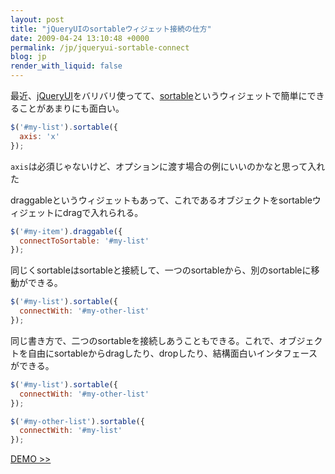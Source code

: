 ```yaml
---
layout: post
title: "jQueryUIのsortableウィジェット接続の仕方"
date: 2009-04-24 13:10:48 +0000
permalink: /jp/jqueryui-sortable-connect
blog: jp
render_with_liquid: false
---
```


最近、[jQueryUI](http://jqueryui.com/)をバリバリ使ってて、[sortable](http://jqueryui.com/demos/sortable/)というウィジェットで簡単にできることがあまりにも面白い。

```javascript
$('#my-list').sortable({
  axis: 'x'
});
```

`axis`は必須じゃないけど、オプションに渡す場合の例にいいのかなと思って入れた

draggableというウィジェットもあって、これであるオブジェクトをsortableウィジェットにdragで入れられる。

```javascript
$('#my-item').draggable({
  connectToSortable: '#my-list'
});
```

同じくsortableはsortableと接続して、一つのsortableから、別のsortableに移動ができる。

```javascript
$('#my-list').sortable({
  connectWith: '#my-other-list'
});
```

同じ書き方で、二つのsortableを接続しあうこともできる。これで、オブジェクトを自由にsortableからdragしたり、dropしたり、結構面白いインタフェースができる。

```javascript
$('#my-list').sortable({
  connectWith: '#my-other-list'
});

$('#my-other-list').sortable({
  connectWith: '#my-list'
});
```

<a href="http://static.ianlewis.org/prod/demos/files/sortables/index.html" target="_blank">DEMO &gt;&gt;</a>